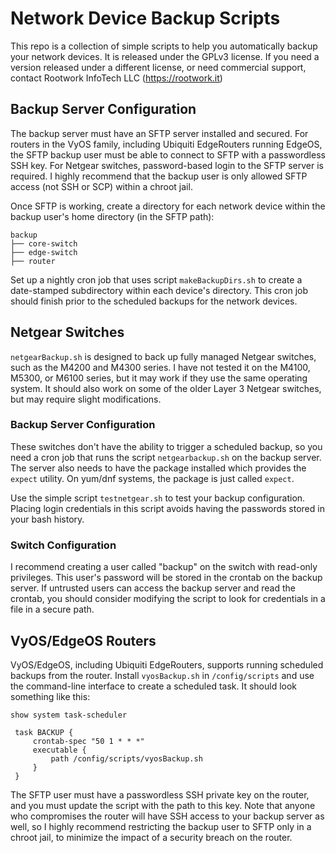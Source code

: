 # Network Device Backup Scripts

This repo is a collection of simple scripts to help you automatically backup your network devices. It is released under the GPLv3 license. If you need a version released under a different license, or need commercial support, contact Rootwork InfoTech LLC (https://rootwork.it)

## Backup Server Configuration

The backup server must have an SFTP server installed and secured. For routers in the VyOS family, including Ubiquiti EdgeRouters running EdgeOS, the SFTP backup user must be able to connect to SFTP with a passwordless SSH key. For Netgear switches, password-based login to the SFTP server is required. I highly recommend that the backup user is only allowed SFTP access (not SSH or SCP) within a chroot jail.

Once SFTP is working, create a directory for each network device within the backup user's home directory (in the SFTP path):

```
backup
├── core-switch
├── edge-switch
├── router
```

Set up a nightly cron job that uses script `makeBackupDirs.sh` to create a date-stamped subdirectory within each device's directory. This cron job should finish prior to the scheduled backups for the network devices.

## Netgear Switches

`netgearBackup.sh` is designed to back up fully managed Netgear switches, such as the M4200 and M4300 series. I have not tested it on the M4100, M5300, or M6100 series, but it may work if they use the same operating system. It should also work on some of the older Layer 3 Netgear switches, but may require slight modifications.

### Backup Server Configuration

These switches don't have the ability to trigger a scheduled backup, so you need a cron job that runs the script `netgearbackup.sh` on the backup server.  The server also needs to have the package installed which provides the `expect` utility. On yum/dnf systems, the package is just called `expect`.

Use the simple script `testnetgear.sh` to test your backup configuration. Placing login credentials in this script avoids having the passwords stored in your bash history.

### Switch Configuration

I recommend creating a user called "backup" on the switch with read-only privileges. This user's password will be stored in the crontab on the backup server. If untrusted users can access the backup server and read the crontab, you should consider modifying the script to look for credentials in a file in a secure path.

## VyOS/EdgeOS Routers

VyOS/EdgeOS, including Ubiquiti EdgeRouters, supports running scheduled backups from the router. Install `vyosBackup.sh` in `/config/scripts` and use the command-line interface to create a scheduled task. It should look something like this:

```
show system task-scheduler

 task BACKUP {
     crontab-spec "50 1 * * *"
     executable {
         path /config/scripts/vyosBackup.sh
     }
 }
```

The SFTP user must have a passwordless SSH private key on the router, and you must update the script with the path to this key. Note that anyone who compromises the router will have SSH access to your backup server as well, so I highly recommend restricting the backup user to SFTP only in a chroot jail, to minimize the impact of a security breach on the router.
